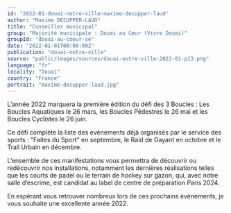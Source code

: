 ```yaml
---
id: "2022-01-douai-notre-ville-maxime-decupper-laud"
author: "Maxime DECUPPER-LAUD"
title: "Conseiller municipal"
group: "Majorité municipale : Douai au Cœur (Vivre Douai)"
groupId: "douai-au-coeur-se"
date: "2022-01-01T00:00:00Z"
publication: "douai-notre-ville"
source: "public/images/sources/douai-notre-ville-2022-01-p13.png"
language: "fr"
locality: "Douai"
country: "France"
portrait: "maxime-decupper-laud.jpg"
---
```


L’année 2022 marquera la première édition du défi des 3 Boucles : Les Boucles Aquatiques le 26 mars, les Boucles Pédestres le 26 mai et les Boucles Cyclistes le 26 juin.

Ce défi complète la liste des événements déjà organisés par le service des sports : "Faites du Sport" en septembre, le Raid de Gayant en octobre et le Trail Urbain en décembre.

L’ensemble de ces manifestations vous permettra de découvrir ou redécouvrir nos installations, notamment les dernières réalisations telles que les courts de padel ou le terrain de hockey sur gazon, qui, avec notre salle d’escrime, est candidat au label de centre de préparation Paris 2024.

En espérant vous retrouver nombreux lors de ces prochains événements, je vous souhaite une excellente année 2022.
